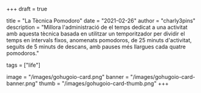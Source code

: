 +++
draft = true

title = "La Tècnica Pomodoro"
date = "2021-02-26"
author = "charly3pins"
description = "Millora l'administració de el temps dedicat a una activitat amb aquesta tècnica basada en utilitzar un temporitzador per dividir el temps en intervals fixos, anomenats pomodoros, de 25 minuts d'activitat, seguits de 5 minuts de descans, amb pauses més llargues cada quatre pomodoros."

tags = ["life"]

image = "/images/gohugoio-card.png"
banner = "/images/gohugoio-card-banner.png"
thumb = "/images/gohugoio-card-thumb.png"
+++